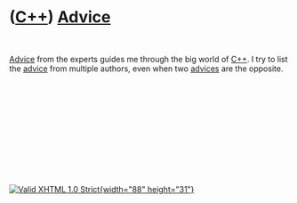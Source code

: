 



 

 

 

 

 

([C++](Cpp.htm)) [Advice](CppAdvice.htm)
========================================

 

[Advice](CppAdvice.htm) from the experts guides me through the big world
of [C++](Cpp.htm). I try to list the [advice](CppAdvice.htm) from
multiple authors, even when two [advices](CppAdvice.htm) are the
opposite.

 

 

 

 

 





 

[![Valid XHTML 1.0 Strict](valid-xhtml10.png){width="88"
height="31"}](http://validator.w3.org/check?uri=referer)
